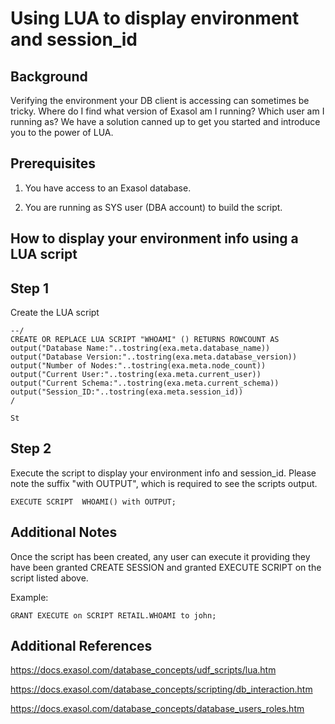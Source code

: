 # Using LUA to display environment and session_id 
## Background

Verifying the environment your DB client is accessing can sometimes be tricky. Where do I find what version of Exasol am I running? Which user am I running as? We have a solution canned up to get you started and introduce you to the power of LUA.

## Prerequisites

1. You have access to an Exasol database.

2. You are running as SYS user (DBA account) to build the script.

## How to display your environment info using a LUA script

## Step 1

Create the LUA script


```markup
--/
CREATE OR REPLACE LUA SCRIPT "WHOAMI" () RETURNS ROWCOUNT AS
output("Database Name:"..tostring(exa.meta.database_name))
output("Database Version:"..tostring(exa.meta.database_version))
output("Number of Nodes:"..tostring(exa.meta.node_count))
output("Current User:"..tostring(exa.meta.current_user))
output("Current Schema:"..tostring(exa.meta.current_schema))
output("Session_ID:"..tostring(exa.meta.session_id))
/

St
```
## Step 2

Execute the script to display your environment info and session_id. Please note the suffix "with OUTPUT", which is required to see the scripts output.


```markup
EXECUTE SCRIPT  WHOAMI() with OUTPUT;
```
## Additional Notes

Once the script has been created, any user can execute it providing they have been granted CREATE SESSION and granted EXECUTE SCRIPT on the script listed above.

Example:


```markup
GRANT EXECUTE on SCRIPT RETAIL.WHOAMI to john;
```
## Additional References

<https://docs.exasol.com/database_concepts/udf_scripts/lua.htm>

<https://docs.exasol.com/database_concepts/scripting/db_interaction.htm>

<https://docs.exasol.com/database_concepts/database_users_roles.htm>

